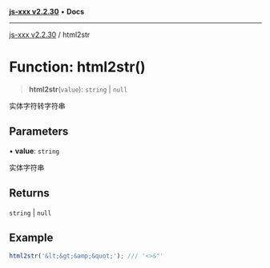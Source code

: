[**js-xxx v2.2.30**](../README.md) • **Docs**

***

[js-xxx v2.2.30](../README.md) / html2str

# Function: html2str()

> **html2str**(`value`): `string` \| `null`

实体字符转字符串

## Parameters

• **value**: `string`

实体字符串

## Returns

`string` \| `null`

## Example

```ts
html2str('&lt;&gt;&amp;&quot;'); /// '<>&"'
```
